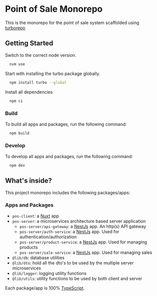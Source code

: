 # Point of Sale Monorepo

This is the monorepo for the point of sale system scaffolded using [turborepo](https://turbo.build)

## Getting Started

Switch to the correct node version.

```bash
  nvm use
```

Start with installing the turbo package globally.

```bash
  npm install turbo --global
```

Install all dependencies

```bash
  npm ci
```

### Build

To build all apps and packages, run the following command:

```bash
  npm build
```

### Develop

To develop all apps and packages, run the following command:

```bash
  npm dev
```

## What's inside?

This project monorepo includes the following packages/apps:

### Apps and Packages

- `pos-client`: a [Nuxt](https://nuxt.com) app
- `pos-server`: a microservices architecture based server application
  - `pos-server/api-gateway`: a [NestJs](https://nestjs.com) app. An http(s) API gateway
  - `pos-server/auth-service`: a [NestJs](https://nestjs.com) app. Used for authentication/authorization
  - `pos-server/product-service`: a [NestJs](https://nestjs.com) app. Used for managing products
  - `pos-server/sale-service`: a [NestJs](https://nestjs.com) app. Used for managing sales
- `@lib/db`: database utilities
- `@lib/dto`: hold all the dto's to be used by the multiple server microservices
- `@lib/logger`: logging utility functions
- `@lib/utils`: utility functions to be used by both client and server

Each package/app is 100% [TypeScript](https://www.typescriptlang.org/).
